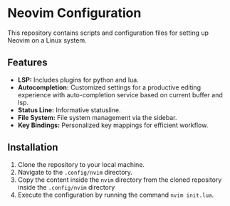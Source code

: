 # Neovim Configuration

This repository contains scripts and configuration files for setting up Neovim on a Linux system.

## Features

- **LSP:** Includes plugins for python and lua.
- **Autocompletion:** Customized settings for a productive editing experience with auto-completion service based on current buffer and lsp.
- **Status Line:** Informative statusline.
- **File System:** File system management via the sidebar.
- **Key Bindings:** Personalized key mappings for efficient workflow.

## Installation

1. Clone the repository to your local machine.
2. Navigate to the `.config/nvim` directory.
3. Copy the content inside the `nvim` directory from the cloned repository inside the `.config/nvim` directory
4. Execute the configuration by running the command `nvim init.lua`.

